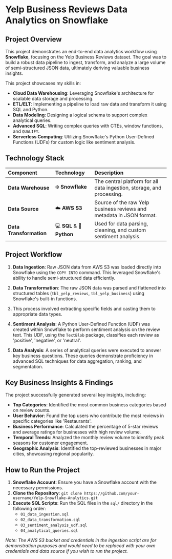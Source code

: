 # Yelp Business Reviews Data Analytics on Snowflake

## Project Overview

This project demonstrates an end-to-end data analytics workflow using **Snowflake**, focusing on the Yelp Business Reviews dataset. 
The goal was to build a robust data pipeline to ingest, transform, and analyze a large volume of semi-structured JSON data, ultimately deriving valuable business insights.

This project showcases my skills in:
-   **Cloud Data Warehousing**: Leveraging Snowflake's architecture for scalable data storage and processing.
-   **ETL/ELT**: Implementing a pipeline to load raw data and transform it using SQL and Python.
-   **Data Modeling**: Designing a logical schema to support complex analytical queries.
-   **Advanced SQL**: Writing complex queries with CTEs, window functions, and `QUALIFY`.
-   **Serverless Computing**: Utilizing Snowflake's Python User-Defined Functions (UDFs) for custom logic like sentiment analysis.

## Technology Stack

| Component | Technology | Description |
| :--- | :--- | :--- |
| **Data Warehouse** | ❄️ **Snowflake** | The central platform for all data ingestion, storage, and processing. |
| **Data Source** | ☁️ **AWS S3** | Source of the raw Yelp business reviews and metadata in JSON format. |
| **Data Transformation** | 💻 **SQL** & 🐍 **Python** | Used for data parsing, cleaning, and custom sentiment analysis. |

## Project Workflow

1.  **Data Ingestion**: Raw JSON data from AWS S3 was loaded directly into Snowflake using the `COPY INTO` command. This leveraged Snowflake's ability to handle semi-structured data efficiently.

2.  **Data Transformation**: The raw JSON data was parsed and flattened into structured tables (`tbl_yelp_reviews`, `tbl_yelp_business`) using Snowflake's built-in functions.
3.  This process involved extracting specific fields and casting them to appropriate data types.

4.  **Sentiment Analysis**: A Python User-Defined Function (UDF) was created within Snowflake to perform sentiment analysis on the review text. This UDF, using the `TextBlob` package, classifies each review as 'positive', 'negative', or 'neutral'.

5.  **Data Analysis**: A series of analytical queries were executed to answer key business questions. These queries demonstrate proficiency in advanced SQL techniques for data aggregation, ranking, and segmentation.

## Key Business Insights & Findings

The project successfully generated several key insights, including:

* **Top Categories**: Identified the most common business categories based on review counts.
* **User Behavior**: Found the top users who contribute the most reviews in specific categories like 'Restaurants'.
* **Business Performance**: Calculated the percentage of 5-star reviews and average ratings for businesses with high review volume.
* **Temporal Trends**: Analyzed the monthly review volume to identify peak seasons for customer engagement.
* **Geographic Analysis**: Identified the top-reviewed businesses in major cities, showcasing regional popularity.

## How to Run the Project

1.  **Snowflake Account**: Ensure you have a Snowflake account with the necessary permissions.
2.  **Clone the Repository**: `git clone https://github.com/your-username/Yelp-Snowflake-Analytics.git`
3.  **Execute SQL Scripts**: Run the SQL files in the `sql/` directory in the following order:
    * `01_data_ingestion.sql`
    * `02_data_transformation.sql`
    * `03_sentiment_analysis_udf.sql`
    * `04_analytical_queries.sql`

*Note: The AWS S3 bucket and credentials in the ingestion script are for demonstration purposes and would need to be replaced with your own credentials and data source if you wish to run the project.*
